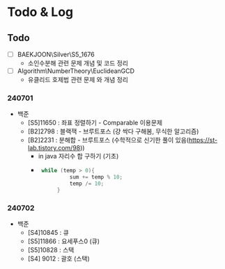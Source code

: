 # Todo & Log

## Todo
-  [ ] BAEKJOON\Silver\S5_1676
    - 소인수분해 관련 문제 개념 및 코드 정리
- [ ] Algorithm\NumberTheory\EuclideanGCD
    - 유클리드 호제법 관련 문제 와 개념 정리


###  240701
- 백준
  - [S5]11650 : 좌표 정렬하기 - Comparable 이용문제
  - [B2]2798 : 블랙잭 - 브루트포스 (걍 싹다 구해봄, 무식한 알고리즘)
  - [B2]2231 : 분해합 - 브루트포스 (수학적으로 신기한 풀이 있음(https://st-lab.tistory.com/98))
    - in java 자리수 합 구하기 (기초)
    - ```java
       while (temp > 0){
                sum += temp % 10;
                temp /= 10; 
            }
      
### 240702
- 백준
  - [S4]10845 : 큐
  - [S5]11866 : 요세푸스0 (큐) 
  - [S5]10828 : 스택
  - [S4] 9012 : 괄호 (스택) 
